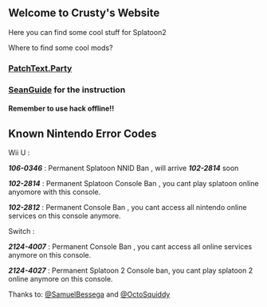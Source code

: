 ## Welcome to Crusty's Website

Here you can find some cool stuff for Splatoon2

Where to find some cool mods?

### [PatchText.Party](https://Back0ldor.github.io/PatchText.Party)

### [SeanGuide](https://crustysean.github.io/SeanGuide/) for the instruction

#### Remember to use hack offline!!

## Known Nintendo Error Codes

Wii U :

***106-0346*** : Permanent Splatoon NNID Ban , will arrive ***102-2814*** soon

***102-2814*** : Permanent Splatoon Console Ban , you cant play splatoon online anyomore with this console.

***102-2812*** : Permanent Console Ban , you cant access all nintendo online services on this console anymore. 

Switch : 

***2124-4007*** : Permanent Console Ban , you cant access all online services anymore on this console.

***2124-4027*** : Permanent Splatoon 2 Console ban, you cant play splatoon 2 online anymore on this console.

Thanks to: [@SamuelBessega](https://www.youtube.com/channel/UCypWFxm4kmGepmL0WwfW32Q) and [@OctoSquiddy](https://www.youtube.com/channel/UCRiv_r1fxFaoOHqrzRpllDg)
